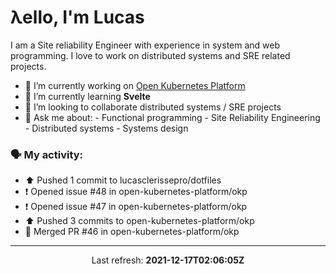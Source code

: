 # λello, I'm Lucas

I am a Site reliability Engineer with experience in system and web programming. I love to work on distributed systems and SRE related projects.

- 🔭 I’m currently working on [Open Kubernetes Platform](https://github.com/open-kubernetes-platform/okp)
- 🌱 I’m currently learning **Svelte**
- 👯 I’m looking to collaborate distributed systems / SRE projects
- 💬 Ask me about:
      - Functional programming
      - Site Reliability Engineering
      - Distributed systems
      - Systems design

### 🗣 My activity:

* ⬆️ Pushed 1 commit to lucasclerissepro/dotfiles
* ❗️ Opened issue #48 in open-kubernetes-platform/okp
* ❗️ Opened issue #47 in open-kubernetes-platform/okp
* ⬆️ Pushed 3 commits to open-kubernetes-platform/okp
* 🎉 Merged PR #46 in open-kubernetes-platform/okp
---

<p align="center">
  Last refresh: 
  <b>2021-12-17T02:06:05Z</b>
</p>

